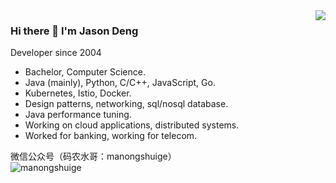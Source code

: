 <img align='right' src="https://github-readme-stats.vercel.app/api?username=jasonwjdeng&show_icons=true&theme=synthwave">

### Hi there 👋 I'm Jason Deng

Developer since 2004

* Bachelor, Computer Science.
* Java (mainly), Python, C/C++, JavaScript, Go.
* Kubernetes, Istio, Docker.
* Design patterns, networking, sql/nosql database.
* Java performance tuning.
* Working on cloud applications, distributed systems.
* Worked for banking, working for telecom.

微信公众号（码农水哥：manongshuige）<br>
![manongshuige](https://github.com/jasonwjdeng/jasonwjdeng/assets/13627451/09a919e8-1f06-46be-88ec-111b538e89f9)
